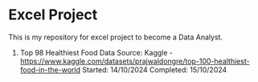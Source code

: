 # Excel Project
This is my repository for excel project to become a Data Analyst.

1. Top 98 Healthiest Food
   Data Source: Kaggle - https://www.kaggle.com/datasets/prajwaldongre/top-100-healthiest-food-in-the-world
   Started: 14/10/2024
   Completed: 15/10/2024
